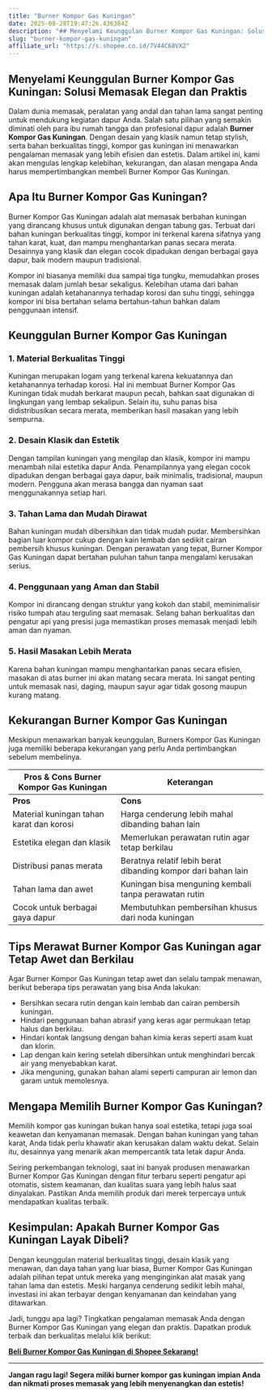 ```yaml
---
title: "Burner Kompor Gas Kuningan"
date: 2025-08-28T19:47:26.436384Z
description: "## Menyelami Keunggulan Burner Kompor Gas Kuningan: Solusi Memasak Elegan dan Praktis..."
slug: "burner-kompor-gas-kuningan"
affiliate_url: "https://s.shopee.co.id/7V44C68VX2"
---
```

## Menyelami Keunggulan Burner Kompor Gas Kuningan: Solusi Memasak Elegan dan Praktis

Dalam dunia memasak, peralatan yang andal dan tahan lama sangat penting untuk mendukung kegiatan dapur Anda. Salah satu pilihan yang semakin diminati oleh para ibu rumah tangga dan profesional dapur adalah **Burner Kompor Gas Kuningan**. Dengan desain yang klasik namun tetap stylish, serta bahan berkualitas tinggi, kompor gas kuningan ini menawarkan pengalaman memasak yang lebih efisien dan estetis. Dalam artikel ini, kami akan mengulas lengkap kelebihan, kekurangan, dan alasan mengapa Anda harus mempertimbangkan membeli Burner Kompor Gas Kuningan.

## Apa Itu Burner Kompor Gas Kuningan?

Burner Kompor Gas Kuningan adalah alat memasak berbahan kuningan yang dirancang khusus untuk digunakan dengan tabung gas. Terbuat dari bahan kuningan berkualitas tinggi, kompor ini terkenal karena sifatnya yang tahan karat, kuat, dan mampu menghantarkan panas secara merata. Desainnya yang klasik dan elegan cocok dipadukan dengan berbagai gaya dapur, baik modern maupun tradisional.

Kompor ini biasanya memiliki dua sampai tiga tungku, memudahkan proses memasak dalam jumlah besar sekaligus. Kelebihan utama dari bahan kuningan adalah ketahanannya terhadap korosi dan suhu tinggi, sehingga kompor ini bisa bertahan selama bertahun-tahun bahkan dalam penggunaan intensif.

## Keunggulan Burner Kompor Gas Kuningan

### 1. Material Berkualitas Tinggi

Kuningan merupakan logam yang terkenal karena kekuatannya dan ketahanannya terhadap korosi. Hal ini membuat Burner Kompor Gas Kuningan tidak mudah berkarat maupun pecah, bahkan saat digunakan di lingkungan yang lembap sekalipun. Selain itu, suhu panas bisa didistribusikan secara merata, memberikan hasil masakan yang lebih sempurna.

### 2. Desain Klasik dan Estetik

Dengan tampilan kuningan yang mengilap dan klasik, kompor ini mampu menambah nilai estetika dapur Anda. Penampilannya yang elegan cocok dipadukan dengan berbagai gaya dapur, baik minimalis, tradisional, maupun modern. Pengguna akan merasa bangga dan nyaman saat menggunakannya setiap hari.

### 3. Tahan Lama dan Mudah Dirawat

Bahan kuningan mudah dibersihkan dan tidak mudah pudar. Membersihkan bagian luar kompor cukup dengan kain lembab dan sedikit cairan pembersih khusus kuningan. Dengan perawatan yang tepat, Burner Kompor Gas Kuningan dapat bertahan puluhan tahun tanpa mengalami kerusakan serius.

### 4. Penggunaan yang Aman dan Stabil

Kompor ini dirancang dengan struktur yang kokoh dan stabil, meminimalisir risiko tumpah atau terguling saat memasak. Selang bahan berkualitas dan pengatur api yang presisi juga memastikan proses memasak menjadi lebih aman dan nyaman.

### 5. Hasil Masakan Lebih Merata

Karena bahan kuningan mampu menghantarkan panas secara efisien, masakan di atas burner ini akan matang secara merata. Ini sangat penting untuk memasak nasi, daging, maupun sayur agar tidak gosong maupun kurang matang.

## Kekurangan Burner Kompor Gas Kuningan

Meskipun menawarkan banyak keunggulan, Burners Kompor Gas Kuningan juga memiliki beberapa kekurangan yang perlu Anda pertimbangkan sebelum membelinya.

| **Pros & Cons Burner Kompor Gas Kuningan** | **Keterangan**             |
|--------------------------------------------|----------------------------|
| **Pros**                                 | **Cons**                   |
| Material kuningan tahan karat dan korosi | Harga cenderung lebih mahal dibanding bahan lain |
| Estetika elegan dan klasik              | Memerlukan perawatan rutin agar tetap berkilau |
| Distribusi panas merata                | Beratnya relatif lebih berat dibanding kompor dari bahan lain |
| Tahan lama dan awet                     | Kuningan bisa menguning kembali tanpa perawatan rutin |
| Cocok untuk berbagai gaya dapur        | Membutuhkan pembersihan khusus dari noda kuningan |

## Tips Merawat Burner Kompor Gas Kuningan agar Tetap Awet dan Berkilau

Agar Burner Kompor Gas Kuningan tetap awet dan selalu tampak menawan, berikut beberapa tips perawatan yang bisa Anda lakukan:

- Bersihkan secara rutin dengan kain lembab dan cairan pembersih kuningan.
- Hindari penggunaan bahan abrasif yang keras agar permukaan tetap halus dan berkilau.
- Hindari kontak langsung dengan bahan kimia keras seperti asam kuat dan klorin.
- Lap dengan kain kering setelah dibersihkan untuk menghindari bercak air yang menyebabkan karat.
- Jika menguning, gunakan bahan alami seperti campuran air lemon dan garam untuk memolesnya.

## Mengapa Memilih Burner Kompor Gas Kuningan?

Memilih kompor gas kuningan bukan hanya soal estetika, tetapi juga soal keawetan dan kenyamanan memasak. Dengan bahan kuningan yang tahan karat, Anda tidak perlu khawatir akan kerusakan dalam waktu dekat. Selain itu, desainnya yang menarik akan mempercantik tata letak dapur Anda.

Seiring perkembangan teknologi, saat ini banyak produsen menawarkan Burner Kompor Gas Kuningan dengan fitur terbaru seperti pengatur api otomatis, sistem keamanan, dan kualitas suara yang lebih halus saat dinyalakan. Pastikan Anda memilih produk dari merek terpercaya untuk mendapatkan kualitas terbaik.

## Kesimpulan: Apakah Burner Kompor Gas Kuningan Layak Dibeli?

Dengan keunggulan material berkualitas tinggi, desain klasik yang menawan, dan daya tahan yang luar biasa, Burner Kompor Gas Kuningan adalah pilihan tepat untuk mereka yang menginginkan alat masak yang tahan lama dan estetis. Meski harganya cenderung sedikit lebih mahal, investasi ini akan terbayar dengan kenyamanan dan keindahan yang ditawarkan.

Jadi, tunggu apa lagi? Tingkatkan pengalaman memasak Anda dengan Burner Kompor Gas Kuningan yang elegan dan praktis. Dapatkan produk terbaik dan berkualitas melalui klik berikut:

[**Beli Burner Kompor Gas Kuningan di Shopee Sekarang!**](https://s.shopee.co.id/7V44C68VX2)

---

**Jangan ragu lagi! Segera miliki burner kompor gas kuningan impian Anda dan nikmati proses memasak yang lebih menyenangkan dan estetis!**